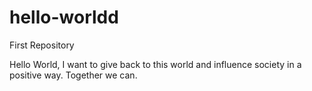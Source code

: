 # hello-worldd
First Repository

Hello World,
I want to give back to this world and influence society in a positive way.
Together we can.
